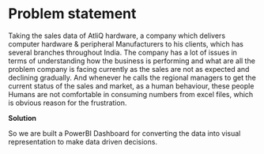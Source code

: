 # Problem statement
Taking the sales data of AtliQ hardware, a company which delivers computer hardware & peripheral Manufacturers to his clients, which has several branches throughout India. The  company has a lot of issues in terms of understanding how the business is performing and what are all the problem company is facing currently as the sales are not as expected and declining gradually. And whenever he calls the regional managers to get the current status of the sales and market, as a human behaviour, these people Humans are not comfortable in consuming numbers from excel files, which is obvious reason for the frustration.

**Solution**


So we are built a PowerBI Dashboard for converting the data into visual representation to make data driven decisions. 

